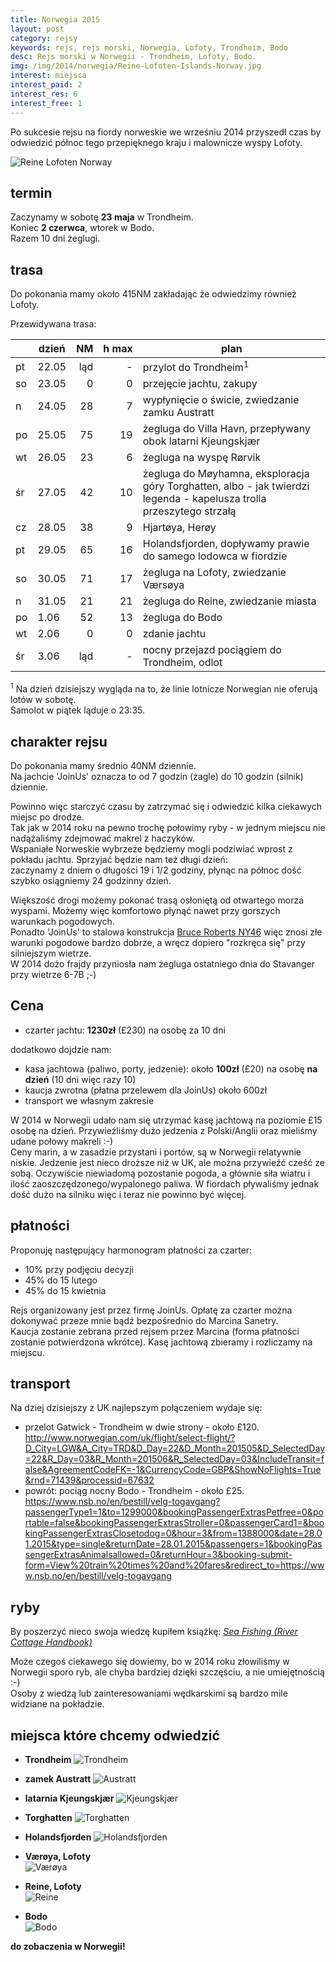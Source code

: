 ```yaml
---
title: Norwegia 2015
layout: post
category: rejsy
keywords: rejs, rejs morski, Norwegia, Lofoty, Trondheim, Bodo
desc: Rejs morski w Norwegii - Trondheim, Lofoty, Bodo.
img: /img/2014/norwegia/Reine-Lofoten-Islands-Norway.jpg
interest: miejsca
interest_paid: 2
interest_res: 6
interest_free: 1
---
```

Po sukcesie rejsu na fiordy norweskie we wrześniu 2014 przyszedł czas by odwiedzić północ tego przepięknego kraju i malownicze wyspy Lofoty.

![Reine Lofoten Norway](/img/2014/norwegia/Reine-Lofoten-Islands-Norway.jpg)

termin
----------
Zaczynamy w sobotę **23 maja** w Trondheim.  
Koniec **2 czerwca**, wtorek w Bodo.  
Razem 10 dni żeglugi.  


trasa
--------
Do pokonania mamy około 415NM zakładając że odwiedzimy również Lofoty.

Przewidywana trasa:  


|    | dzień | NM | h&nbsp;max | plan |
| -- | ----- | --:| -----:| -----|
| pt | 22.05 | ląd |  -   | przylot do Trondheim<sup>1</sup> |
| so | 23.05 |  0 |   0   | przejęcie jachtu, zakupy |
| n  | 24.05 | 28 |   7   | wypłynięcie o świcie, zwiedzanie zamku Austratt |
| po | 25.05 | 75 |  19   | żegluga do Villa Havn, przepływany obok latarni Kjeungskjær |
| wt | 26.05 | 23 |   6   | żegluga na wyspę Rørvik |
| śr | 27.05 | 42 |  10   | żegluga do Møyhamna, eksploracja góry Torghatten, albo - jak twierdzi legenda - kapelusza trolla przeszytego strzałą  |
| cz | 28.05 | 38 |   9   | Hjartøya, Herøy |
| pt | 29.05 | 65 |  16   | Holandsfjorden, dopływamy prawie do samego lodowca w fiordzie |
| so | 30.05 | 71 |  17   | żegluga na Lofoty, zwiedzanie Værsøya |
| n  | 31.05 | 21 |  21   | żegluga do Reine, zwiedzanie miasta |
| po |  1.06 | 52 |  13   | żegluga do Bodo |
| wt |  2.06 |  0 |   0   | zdanie jachtu |
| śr |  3.06 | ląd |  -   | nocny przejazd pociągiem do Trondheim, odlot |

<sup>1</sup> 
Na dzień dzisiejszy wygląda na to, że linie lotnicze Norwegian nie oferują lotów w sobotę.  
Samolot w piątek ląduje o 23:35.



charakter rejsu
--------------------
Do pokonania mamy średnio 40NM dziennie.  
Na jachcie 'JoinUs' oznacza to od 7 godzin (żagle) do 10 godzin (silnik) dziennie.

Powinno więc starczyć czasu by zatrzymać się i odwiedzić kilka ciekawych miejsc po drodze.  
Tak jak w 2014 roku na pewno trochę połowimy ryby - w jednym miejscu nie nadążaliśmy zdejmować makrel z haczyków.  
Wspaniałe Norweskie wybrzeże będziemy mogli podziwiać wprost z pokładu jachtu. Sprzyjać będzie nam też długi dzień:   
zaczynamy z dniem o długości 19 i 1/2 godziny, płynąc na północ dość szybko osiągniemy 24 godzinny dzień.

Większość drogi możemy pokonać trasą osłoniętą od otwartego morza wyspami. Możemy więc komfortowo płynąć nawet przy gorszych warunkach pogodowych.  
Ponadto 'JoinUs' to stalowa konstrukcja [Bruce Roberts NY46](http://joinus.eu/index.php/czartery/nasze-jachty) więc znosi złe
warunki pogodowe bardzo dobrze, a wręcz dopiero "rozkręca się" przy silniejszym wietrze.  
W 2014 dożo frajdy przyniosła nam żegluga ostatniego dnia do Stavanger przy wietrze 6-7B ;-)


Cena
--------
* czarter jachtu: **1230zł** (£230) na osobę za 10 dni

dodatkowo dojdzie nam:

* kasa jachtowa (paliwo, porty, jedzenie): około **100zł** (£20) na osobę **na dzień** (10 dni więc razy 10)  
* kaucja zwrotna (płatna przelewem dla JoinUs) około 600zł 
* transport we własnym zakresie  

W 2014 w Norwegii udało nam się utrzymać kasę jachtową na poziomie £15 osobę na dzień. Przywieźliśmy dużo jedzenia 
z Polski/Anglii oraz mieliśmy udane połowy makreli :-)  
Ceny marin, a w zasadzie przystani i portów, są w Norwegii relatywnie niskie. Jedzenie jest nieco droższe niż w UK, ale można przywieźć
cześć ze sobą. Oczywiście niewiadomą pozostanie pogoda, a głównie siła wiatru i ilość zaoszczędzonego/wypalonego paliwa. W fiordach 
pływaliśmy jednak dość dużo na silniku więc i teraz nie powinno być więcej.


płatności
-------------
Proponuję następujący harmonogram płatności za czarter:

* 10% przy podjęciu decyzji  
* 45% do 15 lutego  
* 45% do 15 kwietnia  
 
Rejs organizowany jest przez firmę JoinUs. 
Opłatę za czarter można dokonywać przeze mnie bądź bezpośrednio do Marcina Sanetry.  
Kaucja zostanie zebrana przed rejsem przez Marcina (forma płatności zostanie potwierdzona wkrótce).
Kasę jachtową zbieramy i rozliczamy na miejscu.


transport
-------------
Na dziej dzisiejszy z UK najlepszym połączeniem wydaje się:

* przelot Gatwick - Trondheim w dwie strony - około £120.
  <http://www.norwegian.com/uk/flight/select-flight/?D_City=LGW&A_City=TRD&D_Day=22&D_Month=201505&D_SelectedDay=22&R_Day=03&R_Month=201506&R_SelectedDay=03&IncludeTransit=false&AgreementCodeFK=-1&CurrencyCode=GBP&ShowNoFlights=True&rnd=71439&processid=67632>
* powrót: pociąg nocny Bodo - Trondheim - około £25.
  <https://www.nsb.no/en/bestill/velg-togavgang?passengerType1=1&to=1299000&bookingPassengerExtrasPetfree=0&portable=false&bookingPassengerExtrasStroller=0&passengerCard1=&bookingPassengerExtrasClosetodog=0&hour=3&from=1388000&date=28.01.2015&type=single&returnDate=28.01.2015&passengers=1&bookingPassengerExtrasAnimalsallowed=0&returnHour=3&booking-submit-form=View%20train%20times%20and%20fares&redirect_to=https://www.nsb.no/en/bestill/velg-togavgang>



ryby
------
By poszerzyć nieco swoja wiedzę kupiłem książkę: *[Sea Fishing (River Cottage Handbook)](http://www.amazon.co.uk/gp/product/1408801833/ref=ox_sc_act_title_1?ie=UTF8&psc=1&smid=AM8HWG5JVWH5J)*

Może czegoś ciekawego się dowiemy, bo w 2014 roku złowiliśmy w Norwegii sporo ryb, ale chyba bardziej dzięki szczęściu, a nie umiejętnością :-)  
Osoby z wiedzą lub zainteresowaniami wędkarskimi są bardzo mile widziane na pokładzie.


miejsca które chcemy odwiedzić
------


* **Trondheim**
  ![Trondheim](/img/2014/norwegia/trondheim.jpg)

* **zamek Austratt**
  ![Austratt](/img/2014/norwegia/Austrattborgen.jpg)

* **latarnia Kjeungskjær**
  ![Kjeungskjær](/img/2014/norwegia/Kjeungkjær_fyr.jpg)

* **Torghatten**
  ![Torghatten](/img/2014/norwegia/Torghatten.jpg)

* **Holandsfjorden**
  ![Holandsfjorden](/img/2014/norwegia/Engabreen_Holandsfjorden.jpg)

* **Værøya, Lofoty**  
  ![Værøya](/img/2014/norwegia/Vaeroya.jpg)

* **Reine, Lofoty**  
  ![Reine](/img/2014/norwegia/Reine-Lofoten-2.jpg)

* **Bodo**  
  ![Bodo](/img/2014/norwegia/bodo.jpg)


**do zobaczenia w Norwegii!**  
